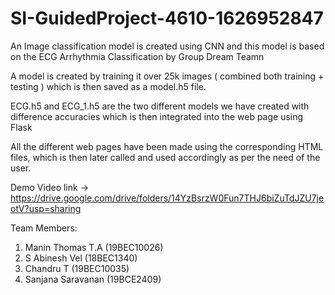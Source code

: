 # SI-GuidedProject-4610-1626952847
An Image classification model is created using CNN and this model is based on the ECG Arrhythmia Classification by Group Dream Teamn

A model is created by training it over 25k images ( combined both training + testing ) which is then saved as a model.h5 file. 


ECG.h5 and ECG_1.h5 are the two different models we have created with difference accuracies which is then integrated into the web page using Flask

All the different web pages have been made using the corresponding HTML files, which is then later called and used accordingly as per the need of the user.

Demo Video link -> https://drive.google.com/drive/folders/14YzBsrzW0Fun7THJ6biZuTdJZU7jeotV?usp=sharing

Team Members:
1)  Manin Thomas T.A (19BEC10026)
2) S Abinesh Vel (18BEC1340)
3) Chandru T (19BEC10035)
4) Sanjana Saravanan (19BCE2409)
